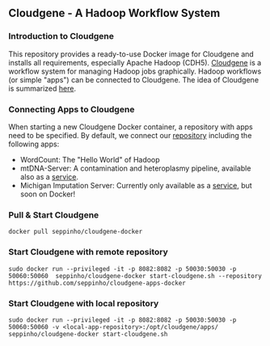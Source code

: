 ## Cloudgene - A Hadoop Workflow System

### Introduction to Cloudgene
This repository provides a ready-to-use Docker image for Cloudgene and installs all requirements, especially Apache Hadoop (CDH5).
[Cloudgene](http://cloudgene.uibk.ac.at) is a workflow system for managing Hadoop jobs graphically. Hadoop workflows (or simple "apps") can be connected to Cloudgene. The idea of Cloudgene is summarized [here](http://seppinho.github.io/cloudgene/hadoop/2015/08/27/cloudgene/).

### Connecting Apps to Cloudgene
When starting a new Cloudgene Docker container, a repository with apps need to be specified. By default, we connect our [repository](https://github.com/seppinho/cloudgene-apps-docker) including the following apps:

- WordCount: The "Hello World" of Hadoop 
- mtDNA-Server: A contamination and heteroplasmy pipeline, available also as a [service](http://mtdna-server.uibk.ac.at). 
- Michigan Imputation Server: Currently only available as a [service](https://imputationserver.sph.umich.edu/), but soon on Docker!
		
### Pull & Start Cloudgene	

	docker pull seppinho/cloudgene-docker	
	
### Start Cloudgene with remote repository

	sudo docker run --privileged -it -p 8082:8082 -p 50030:50030 -p 50060:50060  seppinho/cloudgene-docker start-cloudgene.sh --repository https://github.com/seppinho/cloudgene-apps-docker
	
### Start Cloudgene with local repository

	sudo docker run --privileged -it -p 8082:8082 -p 50030:50030 -p 50060:50060 -v <local-app-repository>:/opt/cloudgene/apps/ seppinho/cloudgene-docker start-cloudgene.sh

